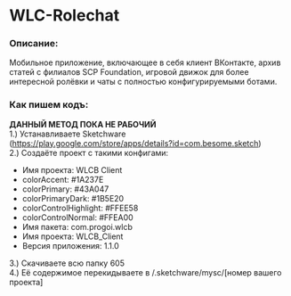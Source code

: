 # WLC-Rolechat
### Описание:
Мобильное приложение, включающее в себя клиент ВКонтакте, архив статей с филиалов SCP Foundation, игровой движок для более интересной ролёвки и чаты с полностью конфигурируемыми ботами.
### Как пишем кодъ:
<b>ДАННЫЙ МЕТОД ПОКА НЕ РАБОЧИЙ</b><BR>
1.) Устанавливаете Sketchware (https://play.google.com/store/apps/details?id=com.besome.sketch)<br>
2.) Создаёте проект с такими конфигами:
- Имя проекта: WLCB Client
- colorAccent: #1A237E
- colorPrimary: #43A047
- colorPrimaryDark: #1B5E20
- colorControlHighlight: #FFEE58
- colorControlNormal: #FFEA00
- Имя пакета: com.progoi.wlcb
- Имя проекта: WLCB_Client
- Версия приложения: 1.1.0

3.) Скачиваете всю папку 605 <br>
4.) Её содержимое перекидываете в /.sketchware/mysc/[номер вашего проекта]<br>
